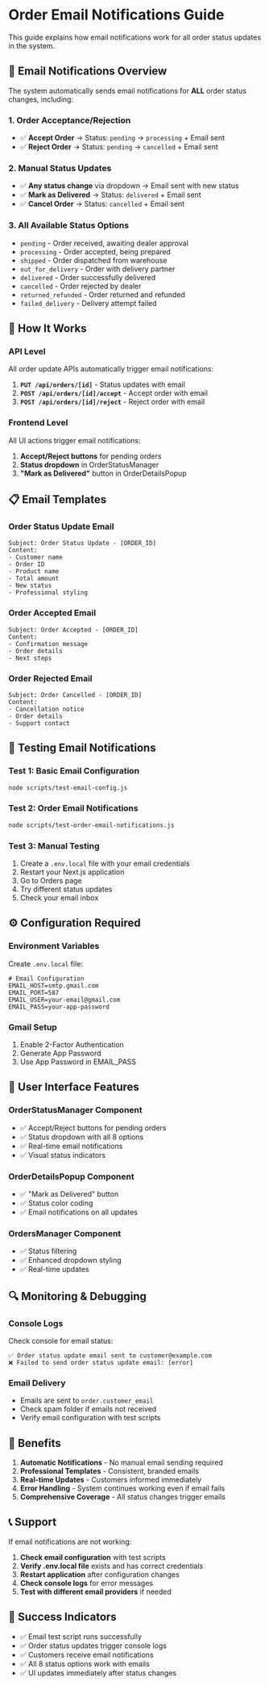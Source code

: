 # Order Email Notifications Guide

This guide explains how email notifications work for all order status updates in the system.

## 📧 **Email Notifications Overview**

The system automatically sends email notifications for **ALL** order status changes, including:

### **1. Order Acceptance/Rejection**
- ✅ **Accept Order** → Status: `pending` → `processing` + Email sent
- ✅ **Reject Order** → Status: `pending` → `cancelled` + Email sent

### **2. Manual Status Updates**
- ✅ **Any status change** via dropdown → Email sent with new status
- ✅ **Mark as Delivered** → Status: `delivered` + Email sent
- ✅ **Cancel Order** → Status: `cancelled` + Email sent

### **3. All Available Status Options**
- `pending` - Order received, awaiting dealer approval
- `processing` - Order accepted, being prepared
- `shipped` - Order dispatched from warehouse
- `out_for_delivery` - Order with delivery partner
- `delivered` - Order successfully delivered
- `cancelled` - Order rejected by dealer
- `returned_refunded` - Order returned and refunded
- `failed_delivery` - Delivery attempt failed

## 🔧 **How It Works**

### **API Level**
All order update APIs automatically trigger email notifications:

1. **`PUT /api/orders/[id]`** - Status updates with email
2. **`POST /api/orders/[id]/accept`** - Accept order with email
3. **`POST /api/orders/[id]/reject`** - Reject order with email

### **Frontend Level**
All UI actions trigger email notifications:

1. **Accept/Reject buttons** for pending orders
2. **Status dropdown** in OrderStatusManager
3. **"Mark as Delivered"** button in OrderDetailsPopup

## 📋 **Email Templates**

### **Order Status Update Email**
```
Subject: Order Status Update - [ORDER_ID]
Content:
- Customer name
- Order ID
- Product name
- Total amount
- New status
- Professional styling
```

### **Order Accepted Email**
```
Subject: Order Accepted - [ORDER_ID]
Content:
- Confirmation message
- Order details
- Next steps
```

### **Order Rejected Email**
```
Subject: Order Cancelled - [ORDER_ID]
Content:
- Cancellation notice
- Order details
- Support contact
```

## 🧪 **Testing Email Notifications**

### **Test 1: Basic Email Configuration**
```bash
node scripts/test-email-config.js
```

### **Test 2: Order Email Notifications**
```bash
node scripts/test-order-email-notifications.js
```

### **Test 3: Manual Testing**
1. Create a `.env.local` file with your email credentials
2. Restart your Next.js application
3. Go to Orders page
4. Try different status updates
5. Check your email inbox

## ⚙️ **Configuration Required**

### **Environment Variables**
Create `.env.local` file:
```env
# Email Configuration
EMAIL_HOST=smtp.gmail.com
EMAIL_PORT=587
EMAIL_USER=your-email@gmail.com
EMAIL_PASS=your-app-password
```

### **Gmail Setup**
1. Enable 2-Factor Authentication
2. Generate App Password
3. Use App Password in EMAIL_PASS

## 🎯 **User Interface Features**

### **OrderStatusManager Component**
- ✅ Accept/Reject buttons for pending orders
- ✅ Status dropdown with all 8 options
- ✅ Real-time email notifications
- ✅ Visual status indicators

### **OrderDetailsPopup Component**
- ✅ "Mark as Delivered" button
- ✅ Status color coding
- ✅ Email notifications on all updates

### **OrdersManager Component**
- ✅ Status filtering
- ✅ Enhanced dropdown styling
- ✅ Real-time updates

## 🔍 **Monitoring & Debugging**

### **Console Logs**
Check console for email status:
```
✅ Order status update email sent to customer@example.com
❌ Failed to send order status update email: [error]
```

### **Email Delivery**
- Emails are sent to `order.customer_email`
- Check spam folder if emails not received
- Verify email configuration with test scripts

## 🚀 **Benefits**

1. **Automatic Notifications** - No manual email sending required
2. **Professional Templates** - Consistent, branded emails
3. **Real-time Updates** - Customers informed immediately
4. **Error Handling** - System continues working even if email fails
5. **Comprehensive Coverage** - All status changes trigger emails

## 📞 **Support**

If email notifications are not working:

1. **Check email configuration** with test scripts
2. **Verify .env.local file** exists and has correct credentials
3. **Restart application** after configuration changes
4. **Check console logs** for error messages
5. **Test with different email providers** if needed

## 🎉 **Success Indicators**

- ✅ Email test script runs successfully
- ✅ Order status updates trigger console logs
- ✅ Customers receive email notifications
- ✅ All 8 status options work with emails
- ✅ UI updates immediately after status changes


